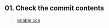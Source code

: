 ## 01. Check the commit contents
> [enable cce](https://github.com/PaaS-TA/capi-release/commit/042dcca927ad7075875b51b0543bdbfe94d454b7)
